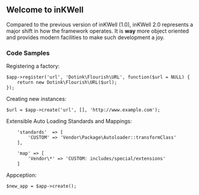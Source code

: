 ## Welcome to inKWell

Compared to the previous version of inKWell (1.0), inKWell 2.0 represents a major shift in how the
framework operates.  It is **way** more object oriented and provides modern facilities to make such
development a joy.

### Code Samples

Registering a factory:

```
$app->register('url', 'Dotink\Flourish\URL', function($url = NULL) {
	return new Dotink\Flourish\URL($url);
});
```

Creating new instances:

```
$url = $app->create('url', [], 'http://www.example.com');
```

Extensible Auto Loading Standards and Mappings:

```
	'standards'  => [
		'CUSTOM' => 'Vendor\Package\Autoloader::transformClass'
	],

	'map' => [
		'Vendor\*' => 'CUSTOM: includes/special/extensions'
	]
```

Appception:

```
$new_app = $app->create();
```

